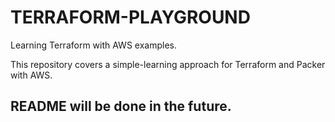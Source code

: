 # TERRAFORM-PLAYGROUND
Learning Terraform with AWS examples.

This repository covers a simple-learning approach for Terraform and Packer with AWS.


## README will be done in the future.
